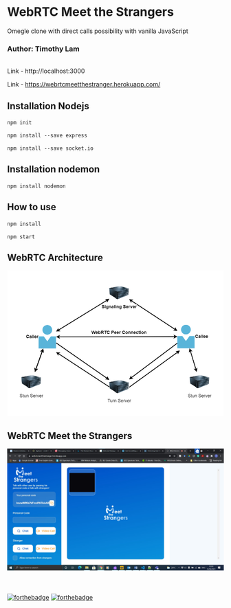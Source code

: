 # WebRTC Meet the Strangers
 Omegle clone with direct calls possibility with vanilla JavaScript

 ### Author: Timothy Lam 
\
Link - http://localhost:3000

Link - https://webrtcmeetthestranger.herokuapp.com/

## Installation Nodejs

```
npm init
```

```
npm install --save express
```

```
npm install --save socket.io
```

## Installation nodemon

```
npm install nodemon
```

## How to use 

```
npm install
```

```
npm start
```

## WebRTC Architecture
![WebRTC Architecture](img/WebRTC-Architecture.png)

## WebRTC Meet the Strangers
![WebRTC Meet the Strangers](img/WebRTC-meet-the-strangers.jpg)
\
\
\
\
[![forthebadge](https://forthebadge.com/images/badges/built-with-love.svg)](https://forthebadge.com)
[![forthebadge](https://forthebadge.com/images/badges/built-by-developers.svg)](https://forthebadge.com)